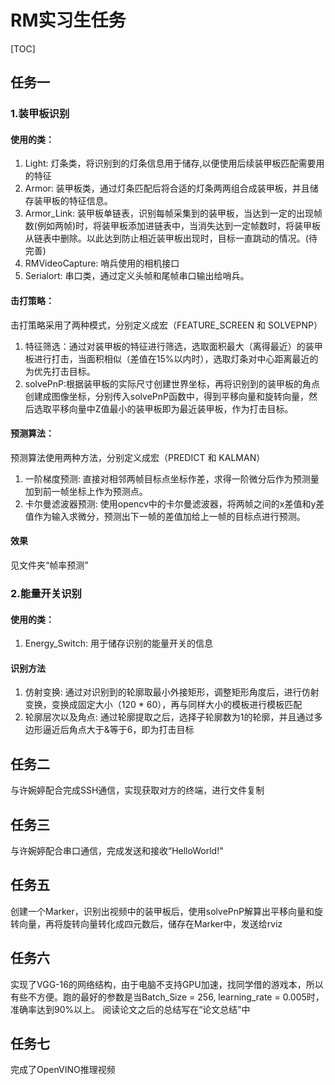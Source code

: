 # RM实习生任务

[TOC]

## 任务一

### 1.装甲板识别

#### 使用的类：
1. Light: 灯条类，将识别到的灯条信息用于储存,以便使用后续装甲板匹配需要用的特征
2. Armor: 装甲板类，通过灯条匹配后将合适的灯条两两组合成装甲板，并且储存装甲板的特征信息。
3. Armor_Link: 装甲板单链表，识别每帧采集到的装甲板，当达到一定的出现帧数(例如两帧)时，将装甲板添加进链表中，当消失达到一定帧数时，将装甲板从链表中删除。以此达到防止相近装甲板出现时，目标一直跳动的情况。(待完善)
4. RMVideoCapture: 哨兵使用的相机接口
5. Serialort: 串口类，通过定义头帧和尾帧串口输出给哨兵。

#### 击打策略：
  击打策略采用了两种模式，分别定义成宏（FEATURE_SCREEN 和 SOLVEPNP）
1. 特征筛选：通过对装甲板的特征进行筛选，选取面积最大（离得最近）的装甲板进行打击，当面积相似（差值在15%以内时），选取灯条对中心距离最近的为优先打击目标。
2. solvePnP:根据装甲板的实际尺寸创建世界坐标，再将识别到的装甲板的角点创建成图像坐标，分别传入solvePnP函数中，得到平移向量和旋转向量，然后选取平移向量中Z值最小的装甲板即为最近装甲板，作为打击目标。

#### 预测算法：
  预测算法使用两种方法，分别定义成宏（PREDICT 和 KALMAN）
1. 一阶梯度预测: 直接对相邻两帧目标点坐标作差，求得一阶微分后作为预测量加到前一帧坐标上作为预测点。
2. 卡尔曼滤波器预测: 使用opencv中的卡尔曼滤波器，将两帧之间的x差值和y差值作为输入求微分，预测出下一帧的差值加给上一帧的目标点进行预测。

#### 效果
  见文件夹“帧率预测”

### 2.能量开关识别

#### 使用的类：

1. Energy_Switch: 用于储存识别的能量开关的信息

#### 识别方法

1. 仿射变换: 通过对识别到的轮廓取最小外接矩形，调整矩形角度后，进行仿射变换，变换成固定大小（120 * 60），再与同样大小的模板进行模板匹配
2. 轮廓层次以及角点: 通过轮廓提取之后，选择子轮廓数为1的轮廓，并且通过多边形逼近后角点大于&等于6，即为打击目标

## 任务二

  与许婉婷配合完成SSH通信，实现获取对方的终端，进行文件复制

## 任务三

  与许婉婷配合串口通信，完成发送和接收“HelloWorld!"

## 任务五

  创建一个Marker，识别出视频中的装甲板后，使用solvePnP解算出平移向量和旋转向量，再将旋转向量转化成四元数后，储存在Marker中，发送给rviz

## 任务六

  实现了VGG-16的网络结构，由于电脑不支持GPU加速，找同学借的游戏本，所以有些不方便。跑的最好的参数是当Batch_Size = 256, learning_rate = 0.005时，准确率达到90%以上。
  阅读论文之后的总结写在“论文总结”中

## 任务七

  完成了OpenVINO推理视频




